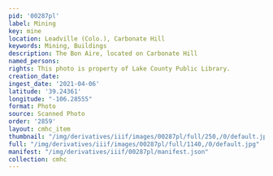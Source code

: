 ```yaml
---
pid: '00287pl'
label: Mining
key: mine
location: Leadville (Colo.), Carbonate Hill
keywords: Mining, Buildings
description: The Bon Aire, located on Carbonate Hill
named_persons: 
rights: This photo is property of Lake County Public Library.
creation_date: 
ingest_date: '2021-04-06'
latitude: '39.24361'
longitude: "-106.28555"
format: Photo
source: Scanned Photo
order: '2859'
layout: cmhc_item
thumbnail: "/img/derivatives/iiif/images/00287pl/full/250,/0/default.jpg"
full: "/img/derivatives/iiif/images/00287pl/full/1140,/0/default.jpg"
manifest: "/img/derivatives/iiif/00287pl/manifest.json"
collection: cmhc
---
```

